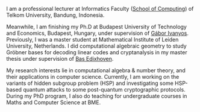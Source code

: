 

I am a professional lecturer at Informatics Faculty ([School of Computing](https://telkomuniversity.ac.id/en/school-of-informatics/)) of Telkom University, Bandung, Indonesia.

Meanwhile, I am finishing my Ph.D at Budapest University of Technology and Economics, Budapest, Hungary, under supervision of [Gábor Ivanyos](http://old.sztaki.hu/~ivanyos/). 
Previously, I was a master student at Mathematical Institute of Leiden University, Netherlands. I did computational algebraic geometry to study Gröbner bases for decoding linear codes and cryptanalysis in my master thesis under supervision of [Bas Edixhoven](https://en.wikipedia.org/wiki/Bas_Edixhoven).

My research interests lie in computational algebra & number theory, and their applications in computer science. Currently, I am working on the variants of hidden subgroup problem (HSP) and investigating some HSP-based quantum attacks to some post-quantum cryptographic protocols. 
During my PhD program, I also do teaching for undergraduate courses in Maths and Computer Science at BME.
